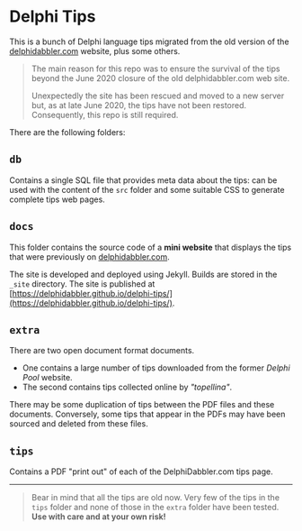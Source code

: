 # Delphi Tips

This is a bunch of Delphi language tips migrated from the old version of the [delphidabbler.com](https://delphidabbler.com/) website, plus some others.

> The main reason for this repo was to ensure the survival of the tips beyond the June 2020 closure of the old delphidabbler.com web site.
>
> Unexpectedly the site has been rescued and moved to a new server but, as at late June 2020, the tips have not been restored. Consequently, this repo is still required.

There are the following folders:

## `db`

Contains a single SQL file that provides meta data about the tips: can be used with the content of the `src` folder and some suitable CSS to generate complete tips web pages.

## `docs`

This folder contains the source code of a **mini website** that displays the tips that were previously on [delphidabbler.com](https://delphidabbler.com/).

The site is developed and deployed using Jekyll. Builds are stored in the `_site` directory. The site is published at [https://delphidabbler.github.io/delphi-tips/](https://delphidabbler.github.io/delphi-tips/).

## `extra`

There are two open document format documents.

* One contains a large number of tips downloaded from the former _Delphi Pool_ website.
* The second contains tips collected online by _"topellina"_.

There may be some duplication of tips between the PDF files and these documents. Conversely, some tips that appear in the PDFs may have been sourced and deleted from these files.

## `tips`

Contains a PDF "print out" of each of the DelphiDabbler.com tips page.

----

> Bear in mind that all the tips are old now. Very few of the tips in the `tips` folder and none of those in the `extra` folder have been tested. **Use with care and at your own risk!**
